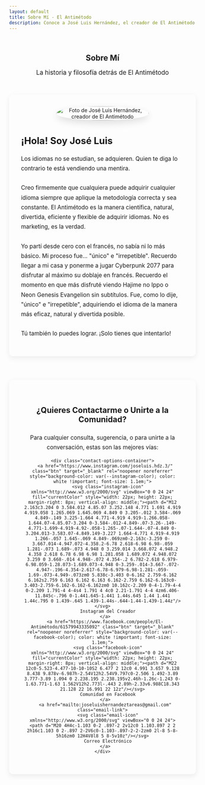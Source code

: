 ```yaml
---
layout: default
title: Sobre Mí - El Antimétodo
description: Conoce a José Luis Hernández, el creador de El Antimétodo. Descubre su historia, su filosofía sobre el aprendizaje de idiomas y cómo contactarlo.
---
```


<style>
.about-me-container {
  display: flex;
  flex-wrap: wrap;
  align-items: center;
  gap: 2.5rem;
  margin-bottom: 4rem;
  background-color: var(--card-background);
  padding: 2rem;
  border-radius: 10px;
  box-shadow: 0 5px 15px rgba(0,0,0,0.07);
}
.about-me-image {
  flex: 1;
  min-width: 200px;
  text-align: center;
}
.about-me-image img {
  width: 100%;
  max-width: 250px;
  border-radius: 50%; /* Circular photo */
  box-shadow: 0 8px 20px rgba(0,0,0,0.12);
}
.about-me-text {
  flex: 2;
  min-width: 300px;
}

.contact-section-card {
  margin-bottom: 3rem; 
  padding: 2.5rem;
  background-color: var(--card-background); 
  border-radius: 10px;
  box-shadow: 0 5px 15px rgba(0,0,0,0.08);
  text-align: center;
  border-top: 4px solid var(--primary-color);
}
.contact-section-card h2 {
  border-bottom: none;
  margin-bottom: 1.5rem;
}
.contact-options-container {
  display: flex;
  justify-content: center; /* Center buttons */
  flex-wrap: wrap; /* Allow wrapping */
  align-items: center;
  gap: 1.5rem;
  margin: 2rem 0;
}

.email-link {
  display: inline-flex;
  align-items: center;
  font-family: var(--font-primary);
  font-size: 1.1em; 
  color: var(--secondary-color); 
  font-weight: 500;
  padding: 0.8rem 1.8rem; /* Match button padding */
  border-radius: 6px; /* Match button radius */
  transition: background-color 0.2s ease, color 0.2s ease;
  border: 1px solid var(--light-purple-color);
  background-color: white;
}
.email-link:hover {
  background-color: var(--light-purple-color);
  color: var(--primary-color);
  text-decoration: none;
}
.email-icon { 
  width: 22px;
  height: 22px;
  vertical-align: middle; 
  margin-right: 8px; 
  fill: currentColor; 
}
</style>

<main class="content-wrapper"> 

  <section style="text-align: center; padding: 1rem 1rem 2rem;">
    <h1>Sobre Mí</h1>
    <p class="subtitle" style="font-size: 1.2em; color: var(--secondary-color);">La historia y filosofía detrás de El Antimétodo</p>
  </section>

  <section class="about-me-container">
    <div class="about-me-image">
      <img src="{{ '/assets/yo.jpg' | relative_url }}" alt="Foto de José Luis Hernández, creador de El Antimétodo">
    </div>
    <div class="about-me-text">
      <h2 style="margin-top:0; font-size: 1.8em;">¡Hola! Soy José Luis</h2>
      <p style="font-size: 1.1em; line-height: 1.7; color: var(--text-light-color);">
        Los idiomas no se estudian, se adquieren. Quien te diga lo contrario te está vendiendo una mentira.
        <br><br>
        Creo firmemente que cualquiera puede adquirir cualquier idioma siempre que aplique la metodología correcta y sea constante. El Antimétodo es la manera científica, natural, divertida, eficiente y flexible de adquirir idiomas. No es marketing, es la verdad.
        <br><br>
        Yo partí desde cero con el francés, no sabía ni lo más básico. Mi proceso fue... "único" e "irrepetible". Recuerdo llegar a mi casa y ponerme a jugar Cyberpunk 2077 para disfrutar al máximo su doblaje en francés. Recuerdo el momento en que más disfruté viendo Hajime no Ippo o Neon Genesis Evangelion sin subtítulos. Fue, como lo dije, "único" e "irrepetible", adquiriendo el idioma de la manera más eficaz, natural y divertida posible.
        <br><br>
        Tú también lo puedes lograr. ¡Solo tienes que intentarlo!
      </p>
    </div>
  </section>

  <section class="contact-section-card">
    <h2>¿Quieres Contactarme o Unirte a la Comunidad?</h2>
    <p style="font-size: 1.1em; margin-top: 1rem; line-height: 1.7; color: var(--text-light-color);">
      Para cualquier consulta, sugerencia, o para unirte a la conversación, estas son las mejores vías:
    </p>
    
    <div class="contact-options-container">
      <a href="https://www.instagram.com/joseluis.hdz.3/" class="btn" target="_blank" rel="noopener noreferrer" style="background-color: var(--instagram-color); color: white !important; font-size: 1.1em;">
        <svg class="instagram-icon" xmlns="http://www.w3.org/2000/svg" viewBox="0 0 24 24" fill="currentColor" style="width: 22px; height: 22px; margin-right: 8px; vertical-align: middle;"><path d="M12 2.163c3.204 0 3.584.012 4.85.07 3.252.148 4.771 1.691 4.919 4.919.058 1.265.069 1.645.069 4.849 0 3.205-.012 3.584-.069 4.849-.149 3.225-1.664 4.771-4.919 4.919-1.266.058-1.644.07-4.85.07-3.204 0-3.584-.012-4.849-.07-3.26-.149-4.771-1.699-4.919-4.92-.058-1.265-.07-1.644-.07-4.849 0-3.204.013-3.583.07-4.849.149-3.227 1.664-4.771 4.919-4.919 1.266-.057 1.645-.069 4.849-.069zm0-2.163c-3.259 0-3.667.014-4.947.072-4.358.2-6.78 2.618-6.98 6.98-.059 1.281-.073 1.689-.073 4.948 0 3.259.014 3.668.072 4.948.2 4.358 2.618 6.78 6.98 6.98 1.281.058 1.689.072 4.948.072 3.259 0 3.668-.014 4.948-.072 4.354-.2 6.782-2.618 6.979-6.98.059-1.28.073-1.689.073-4.948 0-3.259-.014-3.667-.072-4.947-.196-4.354-2.617-6.78-6.979-6.98-1.281-.059-1.69-.073-4.949-.073zm0 5.838c-3.403 0-6.162 2.759-6.162 6.162s2.759 6.163 6.162 6.163 6.162-2.759 6.162-6.163c0-3.403-2.759-6.162-6.162-6.162zm0 10.162c-2.209 0-4-1.79-4-4 0-2.209 1.791-4 4-4s4 1.791 4 4c0 2.21-1.791 4-4 4zm6.406-11.845c-.796 0-1.441.645-1.441 1.44s.645 1.44 1.441 1.44c.795 0 1.439-.645 1.439-1.44s-.644-1.44-1.439-1.44z"/></svg>
        Instagram del Creador
      </a>
      <a href="https://www.facebook.com/people/El-Antimétodo/61579943335092" class="btn" target="_blank" rel="noopener noreferrer" style="background-color: var(--facebook-color); color: white !important; font-size: 1.1em;">
        <svg class="facebook-icon" xmlns="http://www.w3.org/2000/svg" viewBox="0 0 24 24" fill="currentColor" style="width: 22px; height: 22px; margin-right: 8px; vertical-align: middle;"><path d="M22 12c0-5.523-4.477-10-10-10S2 6.477 2 12c0 4.991 3.657 9.128 8.438 9.878v-6.987h-2.54V12h2.54V9.797c0-2.506 1.492-3.89 3.777-3.89 1.094 0 2.238.195 2.238.195v2.46h-1.26c-1.243 0-1.63.771-1.63 1.562V12h2.773l-.443 2.89h-2.33v6.988C18.343 21.128 22 16.991 22 12z"/></svg>
        Comunidad en Facebook
      </a>
      <a href="mailto:joseluishernandeztareas@gmail.com" class="email-link">
        <svg class="email-icon" xmlns="http://www.w3.org/2000/svg" viewBox="0 0 24 24"><path d="M20 4H4c-1.103 0-2 .897-2 2v12c0 1.103.897 2 2 2h16c1.103 0 2-.897 2-2V6c0-1.103-.897-2-2-2zm0 2l-8 5-8-5h16zm0 12H4V8l8 5 8-5v10z"/></svg>
        Correo Electrónico
      </a>
    </div>
  </section>

</main>